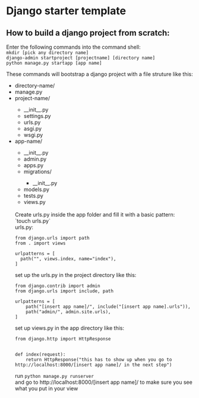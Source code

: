 # Django starter template

## How to build a django project from scratch:

Enter the following commands into the command shell:
<br>`mkdir [pick any directory name]`
<br>`django-admin startproject [projectname] [directory name]`
<br>`python manage.py startapp [app name]`

These commands will bootstrap a django project with a file struture like this:
<ul>
   <li>directory-name/</li>
   <li>manage.py</li>
   <li>project-name/</li>
      <ul>
      <li>__init__.py</li>
      <li>settings.py</li>
      <li>urls.py</li>
      <li>asgi.py</li>
      <li>wsgi.py</li>
      </ul>
    <li>app-name/</li>
    <ul>
      <li>__init__.py</li>
      <li>admin.py</li>
      <li>apps.py</li>
      <li>migrations/</li>
       <ul>
        <li>__init__.py</li>
      </ul>
    <li>models.py</li>
    <li>tests.py</li>
    <li>views.py</li>
</ul>
<br>
Create urls.py inside the app folder and fill it with a basic pattern:
<br> `touch urls.py`
<br> urls.py:

```
from django.urls import path
from . import views

urlpatterns = [
  path("", views.index, name="index"),
]
```

set up the urls.py in the project directory like this:

```
from django.contrib import admin
from django.urls import include, path

urlpatterns = [
    path("[insert app name]/", include("[insert app name].urls")),
    path("admin/", admin.site.urls),
]
```

set up views.py in the app directory like this:

```
from django.http import HttpResponse


def index(request):
    return HttpResponse("this has to show up when you go to
http://localhost:8000/[insert app name]/ in the next step")
```

run `python manage.py runserver`
<br>and go to http://localhost:8000/[insert app name]/ to make sure you see what you put in your view

